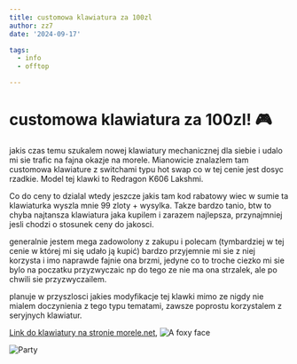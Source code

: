 ```yaml
---
title: customowa klawiatura za 100zl
author: zz7
date: '2024-09-17'

tags:
  - info
  - offtop

---
```


customowa klawiatura za 100zl! :video_game:
============

jakis czas temu szukalem nowej klawiatury mechanicznej dla siebie i udalo mi sie trafic na fajna okazje na morele. Mianowicie znalazlem tam customowa klawiature z switchami typu hot swap co w tej cenie jest dosyc rzadkie. Model tej klawki to Redragon K606 Lakshmi.

 Co do ceny to dzialal wtedy jeszcze jakis tam kod rabatowy wiec w sumie ta klawiaturka wyszla mnie 99 zloty + wysylka. Takze bardzo tanio, btw to chyba najtansza klawiatura jaka kupilem i zarazem najlepsza, przynajmniej jesli chodzi o stosunek ceny do jakosci.
 
 generalnie jestem mega zadowolony z zakupu i polecam (tymbardziej w tej cenie w której mi się udało ją kupić)
 bardzo przyjemnie mi sie z niej korzysta i imo naprawde fajnie ona brzmi, jedyne co to troche ciezko mi sie bylo na poczatku przyzwyczaic np do tego ze nie ma ona strzalek, ale po chwili sie przyzwyczailem.

 planuje w przyszlosci jakies modyfikacje tej klawki mimo ze nigdy nie mialem doczynienia z tego typu tematami, zawsze poprostu korzystalem z seryjnych klawiatur.   
 
 [Link do klawiatury na stronie morele.net](https://www.morele.net/klawiatura-redragon-k606-lakshmi-blue-switch-k606-og-gy-bk-13113653/?utm_source=google&utm_medium=cpc&utm_campaign=20536414236&gad_source=1&gclid=EAIaIQobChMIrP6LuJbKiAMVwFNBAh2slipxEAQYASABEgL-b_D_BwE),
<img
  id="foxy"
  src="/images/1.jpg"
  alt="A foxy face">

![Party](http://emojis.slackmojis.com/emojis/images/1475875185/1223/party-dinosaur.gif?1475875185)
